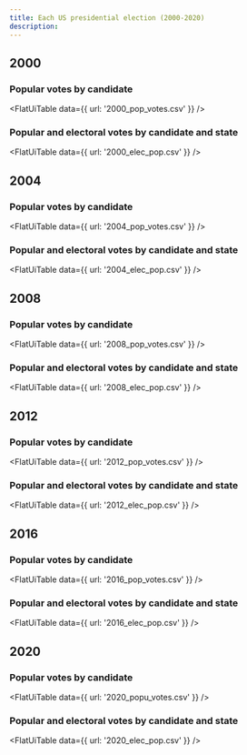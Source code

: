 ```yaml
---
title: Each US presidential election (2000-2020)
description: 
---
```


## 2000

### Popular votes by candidate

<FlatUiTable
  data={{
    url: '2000_pop_votes.csv'
  }}
 />

### Popular and electoral votes by candidate and state

<FlatUiTable
  data={{
    url: '2000_elec_pop.csv'
  }}
 />

## 2004

### Popular votes by candidate

<FlatUiTable
  data={{
    url: '2004_pop_votes.csv'
  }}
 />

### Popular and electoral votes by candidate and state

<FlatUiTable
  data={{
    url: '2004_elec_pop.csv'
  }}
 />

## 2008

### Popular votes by candidate

<FlatUiTable
  data={{
    url: '2008_pop_votes.csv'
  }}
 />

### Popular and electoral votes by candidate and state

<FlatUiTable
  data={{
    url: '2008_elec_pop.csv'
  }}
 />

## 2012

### Popular votes by candidate

<FlatUiTable
  data={{
    url: '2012_pop_votes.csv'
  }}
 />

### Popular and electoral votes by candidate and state

<FlatUiTable
  data={{
    url: '2012_elec_pop.csv'
  }}
 />

## 2016

### Popular votes by candidate

<FlatUiTable
  data={{
    url: '2016_pop_votes.csv'
  }}
 />

### Popular and electoral votes by candidate and state

<FlatUiTable
  data={{
    url: '2016_elec_pop.csv'
  }}
 />

## 2020

### Popular votes by candidate

<FlatUiTable
  data={{
    url: '2020_popu_votes.csv'
  }}
 />

### Popular and electoral votes by candidate and state

<FlatUiTable
  data={{
    url: '2020_elec_pop.csv'
  }}
 />
